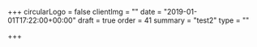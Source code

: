 +++
circularLogo = false
clientImg = ""
date = "2019-01-01T17:22:00+00:00"
draft = true
order = 41
summary = "test2"
type = ""

+++
